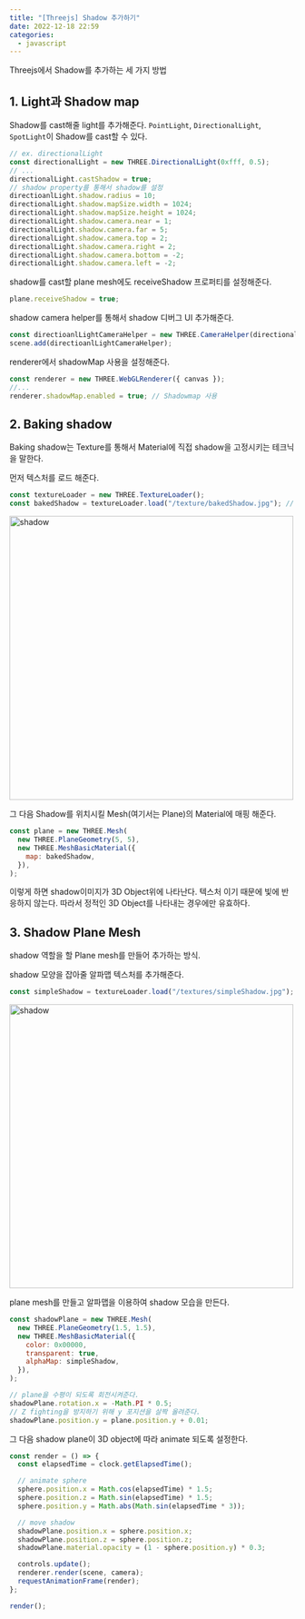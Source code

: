 ```yaml
---
title: "[Threejs] Shadow 추가하기"
date: 2022-12-18 22:59
categories:
  - javascript
---
```


Threejs에서 Shadow를 추가하는 세 가지 방법

## 1. Light과 Shadow map

Shadow를 cast해줄 light를 추가해준다. `PointLight`, `DirectionalLight`, `SpotLight`이 Shadow를 cast할 수 있다.

```js
// ex. directionalLight
const directionalLight = new THREE.DirectionalLight(0xfff, 0.5);
// ...
directionalLight.castShadow = true;
// shadow property를 통해서 shadow를 설정
directioanlLight.shadow.radius = 10;
directionalLight.shadow.mapSize.width = 1024;
directionalLight.shadow.mapSize.height = 1024;
directionalLight.shadow.camera.near = 1;
directionalLight.shadow.camera.far = 5;
directionalLight.shadow.camera.top = 2;
directionalLight.shadow.camera.right = 2;
directionalLight.shadow.camera.bottom = -2;
directionalLight.shadow.camera.left = -2;
```

shadow를 cast할 plane mesh에도 receiveShadow 프로퍼티를 설정해준다.

```js
plane.receiveShadow = true;
```

shadow camera helper를 통해서 shadow 디버그 UI 추가해준다.

```js
const directioanlLightCameraHelper = new THREE.CameraHelper(directionalLight.shadow.camera);
scene.add(directioanlLightCameraHelper);
```

renderer에서 shadowMap 사용을 설정해준다.

```js
const renderer = new THREE.WebGLRenderer({ canvas });
//...
renderer.shadowMap.enabled = true; // Shadowmap 사용
```

## 2. Baking shadow

Baking shadow는 Texture를 통해서 Material에 직접 shadow을 고정시키는 테크닉을 말한다.

먼저 텍스처를 로드 해준다.

```js
const textureLoader = new THREE.TextureLoader();
const bakedShadow = textureLoader.load("/texture/bakedShadow.jpg"); // Shadow를 나타내줄 이미지를 로드
```

<img src="/images/threejs/bakedShadow.jpg" width=500 height=500 alt="shadow" />

그 다음 Shadow를 위치시킬 Mesh(여기서는 Plane)의 Material에 매핑 해준다.

```js
const plane = new THREE.Mesh(
  new THREE.PlaneGeometry(5, 5),
  new THREE.MeshBasicMaterial({
    map: bakedShadow,
  }),
);
```

이렇게 하면 shadow이미지가 3D Object위에 나타난다. 텍스처 이기 때문에 빛에 반응하지 않는다. 따라서 정적인 3D Object를 나타내는 경우에만 유효하다.

## 3. Shadow Plane Mesh

shadow 역할을 할 Plane mesh를 만들어 추가하는 방식.

shadow 모양을 잡아줄 알파맵 텍스처를 추가해준다.

```js
const simpleShadow = textureLoader.load("/textures/simpleShadow.jpg");
```

<img src="/images/threejs/simpleShadow.jpg" width=500 height=500 alt="shadow" />

plane mesh를 만들고 알파맵을 이용하여 shadow 모습을 만든다.

```js
const shadowPlane = new THREE.Mesh(
  new THREE.PlaneGeometry(1.5, 1.5),
  new THREE.MeshBasicMaterial({
    color: 0x00000,
    transparent: true,
    alphaMap: simpleShadow,
  }),
);

// plane을 수평이 되도록 회전시켜준다.
shadowPlane.rotation.x = -Math.PI * 0.5;
// Z fighting을 방지하기 위해 y 포지션을 살짝 올려준다.
shadowPlane.position.y = plane.position.y + 0.01;
```

그 다음 shadow plane이 3D object에 따라 animate 되도록 설정한다.

```js
const render = () => {
  const elapsedTime = clock.getElapsedTime();

  // animate sphere
  sphere.position.x = Math.cos(elapsedTime) * 1.5;
  sphere.position.z = Math.sin(elapsedTime) * 1.5;
  sphere.position.y = Math.abs(Math.sin(elapsedTime * 3));

  // move shadow
  shadowPlane.position.x = sphere.position.x;
  shadowPlane.position.z = sphere.position.z;
  shadowPlane.material.opacity = (1 - sphere.position.y) * 0.3;

  controls.update();
  renderer.render(scene, camera);
  requestAnimationFrame(render);
};

render();
```
